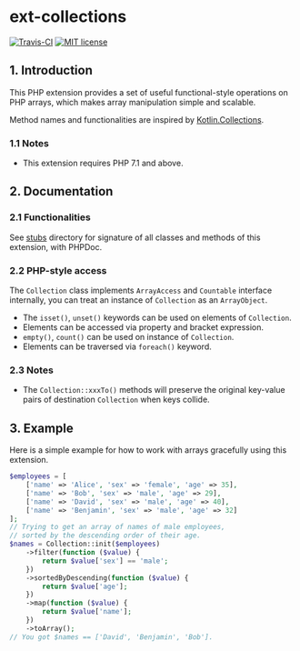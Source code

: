 # ext-collections

[![Travis-CI](https://travis-ci.org/CismonX/ext-collections.svg?branch=master)](https://travis-ci.org/CismonX/ext-collections)
[![MIT license](https://img.shields.io/badge/licence-MIT-blue.svg)](https://opensource.org/licenses/MIT)

## 1. Introduction

This PHP extension provides a set of useful functional-style operations on PHP arrays, which makes array manipulation simple and scalable.

Method names and functionalities are inspired by [Kotlin.Collections](https://kotlinlang.org/api/latest/jvm/stdlib/kotlin.collections/).

### 1.1 Notes

* This extension requires PHP 7.1 and above.

## 2. Documentation

### 2.1 Functionalities

See [stubs](stubs/) directory for signature of all classes and methods of this extension, with PHPDoc.

### 2.2 PHP-style access

The `Collection` class implements `ArrayAccess` and `Countable` interface internally, you can treat an instance of `Collection` as an `ArrayObject`.

* The `isset()`, `unset()` keywords can be used on elements of `Collection`.
* Elements can be accessed via property and bracket expression.
* `empty()`, `count()` can be used on instance of `Collection`.
* Elements can be traversed via `foreach()` keyword.

### 2.3 Notes

* The `Collection::xxxTo()` methods will preserve the original key-value pairs of destination `Collection` when keys collide.

## 3. Example

Here is a simple example for how to work with arrays gracefully using this extension.

```php
$employees = [
    ['name' => 'Alice', 'sex' => 'female', 'age' => 35],
    ['name' => 'Bob', 'sex' => 'male', 'age' => 29],
    ['name' => 'David', 'sex' => 'male', 'age' => 40],
    ['name' => 'Benjamin', 'sex' => 'male', 'age' => 32]
];
// Trying to get an array of names of male employees,
// sorted by the descending order of their age.
$names = Collection::init($employees)
    ->filter(function ($value) {
        return $value['sex'] == 'male';
    })
    ->sortedByDescending(function ($value) {
        return $value['age'];
    })
    ->map(function ($value) {
        return $value['name'];
    })
    ->toArray();
// You got $names == ['David', 'Benjamin', 'Bob'].
```

